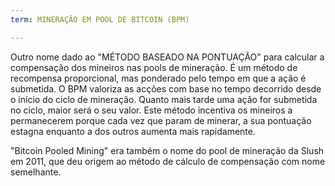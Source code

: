 ```yaml
---
term: MINERAÇÃO EM POOL DE BITCOIN (BPM)

---
```

Outro nome dado ao "MÉTODO BASEADO NA PONTUAÇÃO" para calcular a compensação dos mineiros nas pools de mineração. É um método de recompensa proporcional, mas ponderado pelo tempo em que a ação é submetida. O BPM valoriza as acções com base no tempo decorrido desde o início do ciclo de mineração. Quanto mais tarde uma ação for submetida no ciclo, maior será o seu valor. Este método incentiva os mineiros a permanecerem porque cada vez que param de minerar, a sua pontuação estagna enquanto a dos outros aumenta mais rapidamente.

"Bitcoin Pooled Mining" era também o nome do pool de mineração da Slush em 2011, que deu origem ao método de cálculo de compensação com nome semelhante.